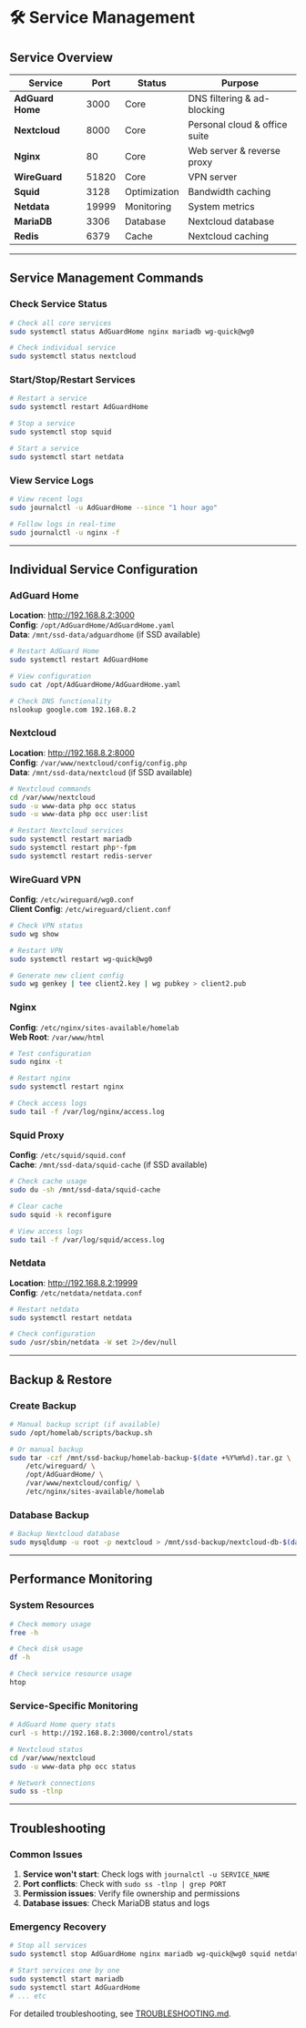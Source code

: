 # 🛠️ Service Management

## Service Overview

| Service | Port | Status | Purpose |
|---------|------|--------|---------|
| **AdGuard Home** | 3000 | Core | DNS filtering & ad-blocking |
| **Nextcloud** | 8000 | Core | Personal cloud & office suite |
| **Nginx** | 80 | Core | Web server & reverse proxy |
| **WireGuard** | 51820 | Core | VPN server |
| **Squid** | 3128 | Optimization | Bandwidth caching |
| **Netdata** | 19999 | Monitoring | System metrics |
| **MariaDB** | 3306 | Database | Nextcloud database |
| **Redis** | 6379 | Cache | Nextcloud caching |

---

## Service Management Commands

### Check Service Status

```bash
# Check all core services
sudo systemctl status AdGuardHome nginx mariadb wg-quick@wg0

# Check individual service
sudo systemctl status nextcloud
```

### Start/Stop/Restart Services

```bash
# Restart a service
sudo systemctl restart AdGuardHome

# Stop a service
sudo systemctl stop squid

# Start a service
sudo systemctl start netdata
```

### View Service Logs

```bash
# View recent logs
sudo journalctl -u AdGuardHome --since "1 hour ago"

# Follow logs in real-time
sudo journalctl -u nginx -f
```

---

## Individual Service Configuration

### AdGuard Home

**Location**: http://192.168.8.2:3000  
**Config**: `/opt/AdGuardHome/AdGuardHome.yaml`  
**Data**: `/mnt/ssd-data/adguardhome` (if SSD available)

```bash
# Restart AdGuard Home
sudo systemctl restart AdGuardHome

# View configuration
sudo cat /opt/AdGuardHome/AdGuardHome.yaml

# Check DNS functionality
nslookup google.com 192.168.8.2
```

### Nextcloud

**Location**: http://192.168.8.2:8000  
**Config**: `/var/www/nextcloud/config/config.php`  
**Data**: `/mnt/ssd-data/nextcloud` (if SSD available)

```bash
# Nextcloud commands
cd /var/www/nextcloud
sudo -u www-data php occ status
sudo -u www-data php occ user:list

# Restart Nextcloud services
sudo systemctl restart mariadb
sudo systemctl restart php*-fpm
sudo systemctl restart redis-server
```

### WireGuard VPN

**Config**: `/etc/wireguard/wg0.conf`  
**Client Config**: `/etc/wireguard/client.conf`

```bash
# Check VPN status
sudo wg show

# Restart VPN
sudo systemctl restart wg-quick@wg0

# Generate new client config
sudo wg genkey | tee client2.key | wg pubkey > client2.pub
```

### Nginx

**Config**: `/etc/nginx/sites-available/homelab`  
**Web Root**: `/var/www/html`

```bash
# Test configuration
sudo nginx -t

# Restart nginx
sudo systemctl restart nginx

# Check access logs
sudo tail -f /var/log/nginx/access.log
```

### Squid Proxy

**Config**: `/etc/squid/squid.conf`  
**Cache**: `/mnt/ssd-data/squid-cache` (if SSD available)

```bash
# Check cache usage
sudo du -sh /mnt/ssd-data/squid-cache

# Clear cache
sudo squid -k reconfigure

# View access logs
sudo tail -f /var/log/squid/access.log
```

### Netdata

**Location**: http://192.168.8.2:19999  
**Config**: `/etc/netdata/netdata.conf`

```bash
# Restart netdata
sudo systemctl restart netdata

# Check configuration
sudo /usr/sbin/netdata -W set 2>/dev/null
```

---

## Backup & Restore

### Create Backup

```bash
# Manual backup script (if available)
sudo /opt/homelab/scripts/backup.sh

# Or manual backup
sudo tar -czf /mnt/ssd-backup/homelab-backup-$(date +%Y%m%d).tar.gz \
    /etc/wireguard/ \
    /opt/AdGuardHome/ \
    /var/www/nextcloud/config/ \
    /etc/nginx/sites-available/homelab
```

### Database Backup

```bash
# Backup Nextcloud database
sudo mysqldump -u root -p nextcloud > /mnt/ssd-backup/nextcloud-db-$(date +%Y%m%d).sql
```

---

## Performance Monitoring

### System Resources

```bash
# Check memory usage
free -h

# Check disk usage
df -h

# Check service resource usage
htop
```

### Service-Specific Monitoring

```bash
# AdGuard Home query stats
curl -s http://192.168.8.2:3000/control/stats

# Nextcloud status
cd /var/www/nextcloud
sudo -u www-data php occ status

# Network connections
sudo ss -tlnp
```

---

## Troubleshooting

### Common Issues

1. **Service won't start**: Check logs with `journalctl -u SERVICE_NAME`
2. **Port conflicts**: Check with `sudo ss -tlnp | grep PORT`
3. **Permission issues**: Verify file ownership and permissions
4. **Database issues**: Check MariaDB status and logs

### Emergency Recovery

```bash
# Stop all services
sudo systemctl stop AdGuardHome nginx mariadb wg-quick@wg0 squid netdata

# Start services one by one
sudo systemctl start mariadb
sudo systemctl start AdGuardHome
# ... etc
```

For detailed troubleshooting, see [TROUBLESHOOTING.md](TROUBLESHOOTING.md).
